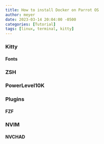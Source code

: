 ```yaml
---
title: How to install Docker on Parrot OS
author: meyer
date: 2023-03-14 20:04:00 -0500
categories: [Tutorial]
tags: [linux, terminal, kitty]
---
```


### Kitty

#### Fonts

### ZSH

### PowerLevel10K

### Plugins

#### FZF

### NVIM

#### NVCHAD
